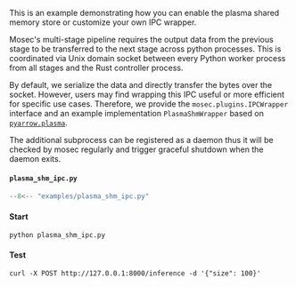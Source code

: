 This is an example demonstrating how you can enable the plasma shared memory store or customize your own IPC wrapper.

Mosec's multi-stage pipeline requires the output data from the previous stage to be transferred to the next stage across python processes. This is coordinated via Unix domain socket between every Python worker process from all stages and the Rust controller process.

By default, we serialize the data and directly transfer the bytes over the socket. However, users may find wrapping this IPC useful or more efficient for specific use cases. Therefore, we provide the `mosec.plugins.IPCWrapper` interface and an example implementation `PlasmaShmWrapper` based on [`pyarrow.plasma`](https://arrow.apache.org/docs/python/plasma.html).

The additional subprocess can be registered as a daemon thus it will be checked by mosec regularly and trigger graceful shutdown when the daemon exits.

#### **`plasma_shm_ipc.py`**

```python
--8<-- "examples/plasma_shm_ipc.py"
```

#### Start

    python plasma_shm_ipc.py

#### Test

    curl -X POST http://127.0.0.1:8000/inference -d '{"size": 100}'
